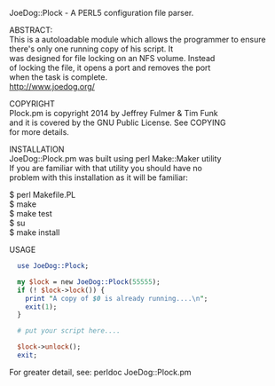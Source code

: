 JoeDog::Plock - A PERL5 configuration file parser.  

ABSTRACT:  
This is a autoloadable module which allows the programmer 
to ensure there's only one running copy of his script. It  
was designed for file locking on an NFS volume. Instead  
of locking the file, it opens a port and removes the port  
when the task is complete.  
http://www.joedog.org/  

COPYRIGHT  
Plock.pm is copyright 2014 by Jeffrey Fulmer & Tim Funk  
and it is covered by the GNU Public License. See COPYING  
for more details.  

INSTALLATION  
JoeDog::Plock.pm was built using perl Make::Maker utility  
If you are familiar with  that  utility you should have no  
problem with this installation as it will be familiar:  

  $ perl Makefile.PL  
  $ make  
  $ make test  
  $ su  
  $ make install  

USAGE  
```perl
  use JoeDog::Plock;  

  my $lock = new JoeDog::Plock(55555);  
  if (! $lock->lock()) {  
    print "A copy of $0 is already running....\n";  
    exit(1);  
  }  

  # put your script here....  

  $lock->unlock();  
  exit;  
```
For greater detail, see: perldoc JoeDog::Plock.pm  

